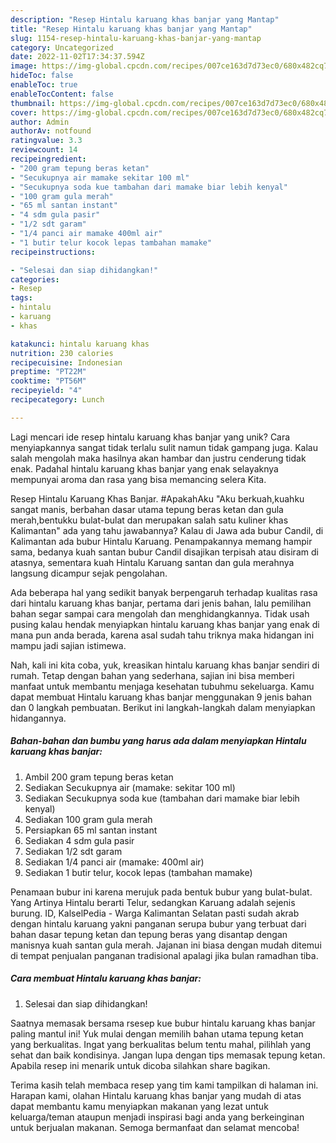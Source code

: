```yaml
---
description: "Resep Hintalu karuang khas banjar yang Mantap"
title: "Resep Hintalu karuang khas banjar yang Mantap"
slug: 1154-resep-hintalu-karuang-khas-banjar-yang-mantap
category: Uncategorized
date: 2022-11-02T17:34:37.594Z
image: https://img-global.cpcdn.com/recipes/007ce163d7d73ec0/680x482cq70/hintalu-karuang-khas-banjar-foto-resep-utama.jpg
hideToc: false
enableToc: true
enableTocContent: false
thumbnail: https://img-global.cpcdn.com/recipes/007ce163d7d73ec0/680x482cq70/hintalu-karuang-khas-banjar-foto-resep-utama.jpg
cover: https://img-global.cpcdn.com/recipes/007ce163d7d73ec0/680x482cq70/hintalu-karuang-khas-banjar-foto-resep-utama.jpg
author: Admin
authorAv: notfound
ratingvalue: 3.3
reviewcount: 14
recipeingredient:
- "200 gram tepung beras ketan"
- "Secukupnya air mamake sekitar 100 ml"
- "Secukupnya soda kue tambahan dari mamake biar lebih kenyal"
- "100 gram gula merah"
- "65 ml santan instant"
- "4 sdm gula pasir"
- "1/2 sdt garam"
- "1/4 panci air mamake 400ml air"
- "1 butir telur kocok lepas tambahan mamake"
recipeinstructions:

- "Selesai dan siap dihidangkan!"
categories:
- Resep
tags:
- hintalu
- karuang
- khas

katakunci: hintalu karuang khas 
nutrition: 230 calories
recipecuisine: Indonesian
preptime: "PT22M"
cooktime: "PT56M"
recipeyield: "4"
recipecategory: Lunch

---
```





Lagi mencari ide resep hintalu karuang khas banjar yang unik? Cara menyiapkannya sangat tidak terlalu sulit namun tidak gampang juga. Kalau salah mengolah maka hasilnya akan hambar dan justru cenderung tidak enak. Padahal hintalu karuang khas banjar yang enak selayaknya mempunyai aroma dan rasa yang bisa memancing selera Kita.





Resep Hintalu Karuang Khas Banjar. #ApakahAku &#34;Aku berkuah,kuahku sangat manis, berbahan dasar utama tepung beras ketan dan gula merah,bentukku bulat-bulat dan merupakan salah satu kuliner khas Kalimantan&#34; ada yang tahu jawabannya? Kalau di Jawa ada bubur Candil, di Kalimantan ada bubur Hintalu Karuang. Penampakannya memang hampir sama, bedanya kuah santan bubur Candil disajikan terpisah atau disiram di atasnya, sementara kuah Hintalu Karuang santan dan gula merahnya langsung dicampur sejak pengolahan.

Ada beberapa hal yang sedikit banyak berpengaruh terhadap kualitas rasa dari hintalu karuang khas banjar, pertama dari jenis bahan, lalu pemilihan bahan segar sampai cara mengolah dan menghidangkannya. Tidak usah pusing kalau hendak menyiapkan hintalu karuang khas banjar yang enak di mana pun anda berada, karena asal sudah tahu triknya maka hidangan ini mampu jadi sajian istimewa.






Nah, kali ini kita coba, yuk, kreasikan hintalu karuang khas banjar sendiri di rumah. Tetap dengan bahan yang sederhana, sajian ini bisa memberi manfaat untuk membantu menjaga kesehatan tubuhmu sekeluarga. Kamu dapat membuat Hintalu karuang khas banjar menggunakan 9 jenis bahan dan 0 langkah pembuatan. Berikut ini langkah-langkah dalam menyiapkan hidangannya.

<!--inarticleads1-->

##### Bahan-bahan dan bumbu yang harus ada dalam menyiapkan Hintalu karuang khas banjar:

1. Ambil 200 gram tepung beras ketan
1. Sediakan Secukupnya air (mamake: sekitar 100 ml)
1. Sediakan Secukupnya soda kue (tambahan dari mamake biar lebih kenyal)
1. Sediakan 100 gram gula merah
1. Persiapkan 65 ml santan instant
1. Sediakan 4 sdm gula pasir
1. Sediakan 1/2 sdt garam
1. Sediakan 1/4 panci air (mamake: 400ml air)
1. Sediakan 1 butir telur, kocok lepas (tambahan mamake)


Penamaan bubur ini karena merujuk pada bentuk bubur yang bulat-bulat. Yang Artinya Hintalu berarti Telur, sedangkan Karuang adalah sejenis burung. ID, KalselPedia - Warga Kalimantan Selatan pasti sudah akrab dengan hintalu karuang yakni panganan serupa bubur yang terbuat dari bahan dasar tepung ketan dan tepung beras yang disantap dengan manisnya kuah santan gula merah. Jajanan ini biasa dengan mudah ditemui di tempat penjualan panganan tradisional apalagi jika bulan ramadhan tiba. 

<!--inarticleads2-->

##### Cara membuat Hintalu karuang khas banjar:


1. Selesai dan siap dihidangkan!

Saatnya memasak bersama rsesep kue bubur hintalu karuang khas banjar paling mantul ini! Yuk mulai dengan memilih bahan utama tepung ketan yang berkualitas. Ingat yang berkualitas belum tentu mahal, pilihlah yang sehat dan baik kondisinya. Jangan lupa dengan tips memasak tepung ketan. Apabila resep ini menarik untuk dicoba silahkan share bagikan. 

Terima kasih telah membaca resep yang tim kami tampilkan di halaman ini. Harapan kami, olahan Hintalu karuang khas banjar yang mudah di atas dapat membantu kamu menyiapkan makanan yang lezat untuk keluarga/teman ataupun menjadi inspirasi bagi anda yang berkeinginan untuk berjualan makanan. Semoga bermanfaat dan selamat mencoba!
